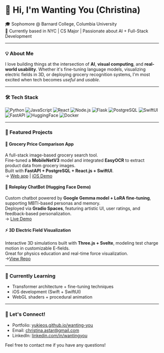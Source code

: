 # 👋 Hi, I'm Wanting You (Christina)

🎓 Sophomore @ Barnard College, Columbia University  
📍 Currently based in NYC | CS Major | Passionate about AI + Full-Stack Development

---

### 💡 About Me

I love building things at the intersection of **AI**, **visual computing**, and **real-world usability**. Whether it's fine-tuning language models, visualizing electric fields in 3D, or deploying grocery recognition systems, I'm most excited when tech becomes *useful* and *usable*.

---

### 🛠️ Tech Stack

![Python](https://img.shields.io/badge/-Python-3776AB?style=flat&logo=python&logoColor=white)
![JavaScript](https://img.shields.io/badge/-JavaScript-F7DF1E?style=flat&logo=javascript&logoColor=black)
![React](https://img.shields.io/badge/-React-61DAFB?style=flat&logo=react&logoColor=black)
![Node.js](https://img.shields.io/badge/-Node.js-339933?style=flat&logo=node.js&logoColor=white)
![Flask](https://img.shields.io/badge/-Flask-000000?style=flat&logo=flask&logoColor=white)
![PostgreSQL](https://img.shields.io/badge/-PostgreSQL-336791?style=flat&logo=postgresql&logoColor=white)
![SwiftUI](https://img.shields.io/badge/-SwiftUI-FA7343?style=flat&logo=swift&logoColor=white)
![FastAPI](https://img.shields.io/badge/-FastAPI-009688?style=flat&logo=fastapi&logoColor=white)
![HuggingFace](https://img.shields.io/badge/-HuggingFace-FFD21F?style=flat&logo=huggingface&logoColor=black)
![Docker](https://img.shields.io/badge/-Docker-2496ED?style=flat&logo=docker&logoColor=white)

---

### 📌 Featured Projects

#### 🛒 Grocery Price Comparison App
A full-stack image-based grocery search tool.  
Fine-tuned a **MobileNetV3** model and integrated **EasyOCR** to extract product data from grocery images.  
Built with **FastAPI + PostgreSQL + React.js + SwiftUI**.  
→ [Web app](https://groceryapp-website.onrender.com/) | [iOS Demo](https://drive.google.com/file/d/1ThKRE7pBXVwkVrnv8XigoxLiNiJuPj6Q/view?usp=sharing)

#### 💬 Roleplay ChatBot (Hugging Face Demo)
Custom chatbot powered by **Google Gemma model + LoRA fine-tuning**, supporting MBTI-based personas and memory.  
Deployed via **Gradio Spaces**, featuring artistic UI, user ratings, and feedback-based personalization.  
→ [Live Demo](https://huggingface.co/spaces/yukieos/RoleplayDemo)

#### ⚡ 3D Electric Field Visualization
Interactive 3D simulations built with **Three.js + Svelte**, modeling test charge motion in customizable E-fields.  
Great for physics education and real-time force visualization.  
→[View Repo](https://github.com/Yukieos/efg/tree/3demos-3rd-version)

---

### 🧠 Currently Learning
- Transformer architecture + fine-tuning techniques
- iOS development (Swift + SwiftUI)
- WebGL shaders + procedural animation

---

### 🔗 Let's Connect!

- Portfolio: [yukieos.github.io/wanting-you](https://yukieos.github.io/wanting-you/)
- Email: christina.astar@gmail.com
- LinkedIn: [linkedin.com/in/wantingyou](https://www.linkedin.com/in/wanting-you-1a092a2b5/)

Feel free to contact me if you have any questions!
